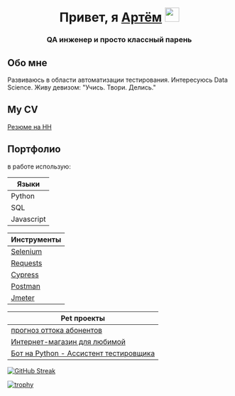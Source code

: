
<h1 align="center">Привет, я <a href="http://karlashov.sv-en.ru/" target="_blank"> Артём</a> 
<img src="https://github.com/blackcater/blackcater/raw/main/images/Hi.gif" height="32"/></h1>
<h3 align="center">QA инженер и просто классный парень</h3>

<h2> Обо мне </h2>

Развиваюсь в области автоматизации тестирования. Интересуюсь Data Science.
Живу девизом: "Учись. Твори. Делись."

<h2> My CV </h2> 
<a href="https://hh.ru/applicant/resumes/view?resume=a5840e55ff0bd3b3b80039ed1f655a336c7576" target="_blank">Резюме на HH</a>


<h2> Портфолио </h2> 

в работе использую:

|Языки|
|-----------|
| Python|
|   SQL    |
| Javascript |

|Инструменты|
|-----------|
| <a href="https://github.com/ArtemKarDev/Selenium_pytest_allure_oop" target="_blank">Selenium</a>|
| <a href="https://github.com/ArtemKarDev/python_autotests" target="_blank">Requests</a>|
| <a href="https://github.com/ArtemKarDev/cypress.js" target="_blank">Cypress</a>|
| <a href="https://github.com/ArtemKarDev/Postman_autotests" target="_blank">Postman</a>|
| <a href="https://github.com/ArtemKarDev/jmeter" target="_blank">Jmeter</a>|

|Pet проекты|
|-----------|
| <a href="https://github.com/ArtemKarDev/provider" target="_blank">прогноз оттока абонентов</a>|
| <a href="https://macrame_for_you.ru" target="_blank">Интернет-магазин для любимой</a>|
| <a href="https://t.me/karlashov_test_assistant_bot" target="_blank">Бот на Python - Ассистент тестировщика</a>|



[![GitHub Streak](http://github-readme-streak-stats.herokuapp.com?user=ArtemKarDev&theme=swift&border_radius=5&locale=ru&date_format=j%2Fn%5B%2FY%5D&stroke=9CB9EB&fire=EB6D34)](https://git.io/streak-stats)

[![trophy](https://github-profile-trophy.vercel.app/?username=ArtemKarDev)](https://github.com/ryo-ma/github-profile-trophy)
